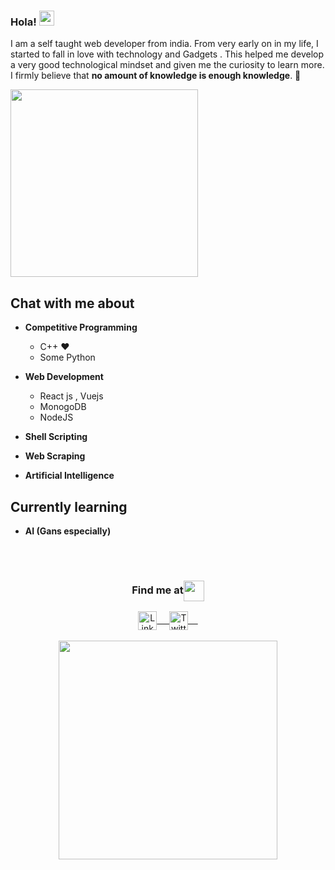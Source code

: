 
### Hola! <img src="https://media1.tenor.com/images/f88ee476d2f653b9cbc5a7b95acbd265/tenor.gif?itemid=11366012" width="24px">
I am a self taught web developer from india. From very early on in my life, I started to fall in love with technology and Gadgets . This helped me develop a very good technological mindset and given me the curiosity to learn more. I firmly believe that **no amount of knowledge is enough knowledge**. 🧠
 <br/>

 <img src="https://media1.tenor.com/images/0b73b9822898ecf8c2f0a74469c6e337/tenor.gif?itemid=5822667" width="300px">
 
## Chat with me about
- **Competitive Programming**
	- C++ ❤
	- Some Python

- **Web Development**
	- React js , Vuejs 
	- MonogoDB
	- NodeJS  

- **Shell Scripting**
- **Web Scraping**
- **Artificial Intelligence**


## Currently learning 
- **AI (Gans especially)**
<br/>
  <br/>
  


<div align="center">
  <h3 align="center">Find me at<img align="center" src="https://media1.tenor.com/images/41381e484b7e9a0405e34393cd33593f/tenor.gif?itemid=16037583" height="33px" /></h3> 
</div>
<p align="center">
 <a href="https://www.linkedin.com/in/rohitjogi/" target="blank">
  <img align="center" alt="LinkedIn" width="30px" src="https://www.vectorlogo.zone/logos/linkedin/linkedin-icon.svg" /> &nbsp; &nbsp;
 </a>
  <a href="https://twitter.com/syntaxhacker0" target="blank">
  <img align="center" alt="Twitter" width="30px" src="https://www.vectorlogo.zone/logos/twitter/twitter-official.svg" /> &nbsp; &nbsp;
 </a>
  <br/>
  <br/>
 <img src="https://media1.tenor.com/images/5508f015b2064b369e56ae31351f5190/tenor.gif?itemid=17906556" width="350px">
</p>


